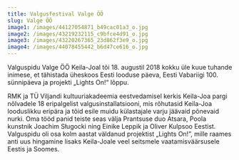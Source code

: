 ```yaml
---
title: Valgusfestival Valge ÖÖ
slug: Valge ÖÖ
image1: /images/44127054871_b49cac01a3_o.jpg
image2: /images/43219232115_c9bfce4d91_o.jpg
image3: /images/43220267365_23d862f3e9_o.jpg
image4: /images/44078455442_b6d47ce616_o.jpg
---
```

Valguspidu Valge ÖÖ Keila-Joal tõi 18. augustil 2018 kokku üle kuue tuhande inimese, et tähistada üheskoos Eesti looduse päeva, Eesti Vabariigi 100. sünnipäeva ja projekti „Lights On!“ lõppu. 

RMK ja TÜ Viljandi kultuuriakadeemia eestvedamisel kerkis Keila-Joa pargi nõlvadele 18 eripalgelist valgusinstallatsiooni, mis rõhutasid Keila-Joa looduslikku eripära ja tõid esile muidu külastajale varju jäävaid põnevaid nurki. Oma tööd panid teiste seas välja Prantsuse duo Atsara, Poola kunstnik Joachim Sługocki ning Einike Leppik ja Oliver Kulpsoo Eestist. Valguspidu oli osa kolm aastat väldanud projektist „Lights On!”, mille raames anti uus hingamine lisaks Keila-Joale veel seitsmele vaatamisväärsusele Eestis ja Soomes.
